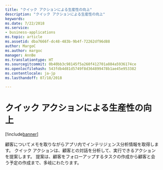 ```yaml
---
title: "クイック アクションによる生産性の向上"
description: "クイック アクションによる生産性の向上"
keywords: 
ms.date: 7/22/2018
ms.service:
- business-applications
ms.topic: article
ms.assetid: dba7666f-dc48-483b-9b4f-72262df96d88
author: MargoC
ms.author: margoc
manager: AnnBe
ms.translationtype: HT
ms.sourcegitcommit: 0b40bb3c98145f5a260f412701a884a5936174ce
ms.openlocfilehash: 543fdb4d81d5749f8d364899478b1ae45e953382
ms.contentlocale: ja-jp
ms.lasthandoff: 07/18/2018

---
```


# <a name="be-more-productive-with-quick-actions"></a>クイック アクションによる生産性の向上


[!include[banner](../../includes/banner.md)]


顧客についてメモを取りながらアプリ内でインテリジェンス分析情報を取得します。 クイック アクションは、顧客との対話を分析して、実行できるアクションを提案します。 提案は、顧客をフォローアップするタスクの作成から顧客と会う予定の作成まで、多岐にわたります。

